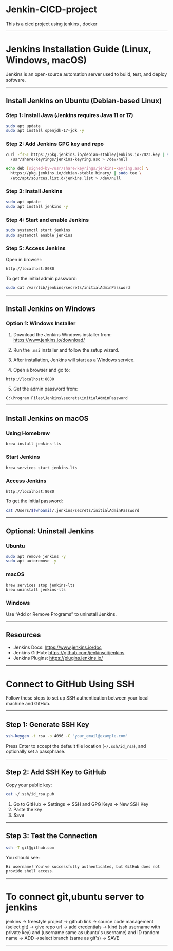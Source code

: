 # Jenkin-CICD-project
This is a cicd project using jenkins , docker 

---

# Jenkins Installation Guide (Linux, Windows, macOS)

Jenkins is an open-source automation server used to build, test, and deploy software.

---

## Install Jenkins on Ubuntu (Debian-based Linux)

### Step 1: Install Java (Jenkins requires Java 11 or 17)
```bash
sudo apt update
sudo apt install openjdk-17-jdk -y
```

### Step 2: Add Jenkins GPG key and repo
```bash
curl -fsSL https://pkg.jenkins.io/debian-stable/jenkins.io-2023.key | sudo tee \
  /usr/share/keyrings/jenkins-keyring.asc > /dev/null

echo deb [signed-by=/usr/share/keyrings/jenkins-keyring.asc] \
  https://pkg.jenkins.io/debian-stable binary/ | sudo tee \
  /etc/apt/sources.list.d/jenkins.list > /dev/null
```

### Step 3: Install Jenkins
```bash
sudo apt update
sudo apt install jenkins -y
```

### Step 4: Start and enable Jenkins
```bash
sudo systemctl start jenkins
sudo systemctl enable jenkins
```

### Step 5: Access Jenkins
Open in browser:
```
http://localhost:8080
```

To get the initial admin password:
```bash
sudo cat /var/lib/jenkins/secrets/initialAdminPassword
```

---

## Install Jenkins on Windows

### Option 1: Windows Installer

1. Download the Jenkins Windows installer from:  
   https://www.jenkins.io/download/

2. Run the `.msi` installer and follow the setup wizard.

3. After installation, Jenkins will start as a Windows service.

4. Open a browser and go to:
```
http://localhost:8080
```

5. Get the admin password from:
```
C:\Program Files\Jenkins\secrets\initialAdminPassword
```

---

## Install Jenkins on macOS

### Using Homebrew
```bash
brew install jenkins-lts
```

### Start Jenkins
```bash
brew services start jenkins-lts
```

### Access Jenkins
```
http://localhost:8080
```

To get the initial password:
```bash
cat /Users/$(whoami)/.jenkins/secrets/initialAdminPassword
```

---

## Optional: Uninstall Jenkins

### Ubuntu
```bash
sudo apt remove jenkins -y
sudo apt autoremove -y
```

### macOS
```bash
brew services stop jenkins-lts
brew uninstall jenkins-lts
```

### Windows
Use “Add or Remove Programs” to uninstall Jenkins.

---

## Resources

- Jenkins Docs: https://www.jenkins.io/doc
- Jenkins GitHub: https://github.com/jenkinsci/jenkins
- Jenkins Plugins: https://plugins.jenkins.io/

---

# Connect to GitHub Using SSH

Follow these steps to set up SSH authentication between your local machine and GitHub.

---

## Step 1: Generate SSH Key

```bash
ssh-keygen -t rsa -b 4096 -C "your_email@example.com"
```

Press Enter to accept the default file location (`~/.ssh/id_rsa`), and optionally set a passphrase.

---


## Step 2: Add SSH Key to GitHub

Copy your public key:

```bash
cat ~/.ssh/id_rsa.pub
```

1. Go to GitHub → Settings → SSH and GPG Keys → New SSH Key
2. Paste the key
3. Save

---

## Step 3: Test the Connection

```bash
ssh -T git@github.com
```

You should see:

```
Hi username! You've successfully authenticated, but GitHub does not provide shell access.
```

---

# To connect git,ubuntu server to jenkins

jenkins -> freestyle project -> github link -> source code management (select git) -> give repo url -> add credentials -> kind (ssh username with private key) and (username same as ubuntu's username) and ID random name -> ADD ->select branch (same as git's) -> SAVE

---